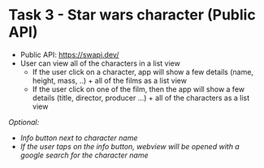 # Task 3 - Star wars character (Public API)
- Public API: https://swapi.dev/
- User can view all of the characters in a list view
  - If the user click on a character, app will show a few details (name, height, mass, ..) + all of the films as a list view 
  - If the user click on one of the film, then the app will show a few details (title, director, producer …) + all of the characters as a list view

*Optional:*
- *Info button next to character name*
- *If the user taps on the info button, webview will be opened with a google search for the character name*
